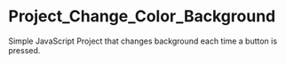 # Project_Change_Color_Background
Simple JavaScript Project that changes background each time a button is pressed.
